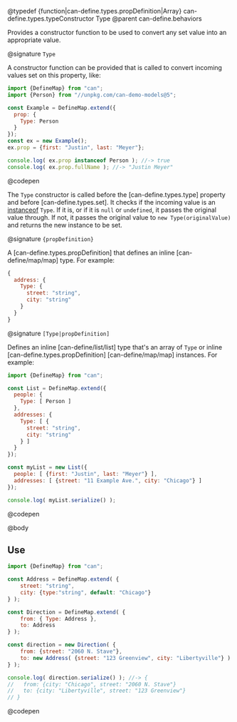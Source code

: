 @typedef {function|can-define.types.propDefinition|Array} can-define.types.typeConstructor Type
@parent can-define.behaviors

Provides a constructor function to be used to convert any set value into an appropriate
value.

@signature `Type`

  A constructor function can be provided that is called to convert incoming values set on this property, like:

  ```js
  import {DefineMap} from "can";
  import {Person} from "//unpkg.com/can-demo-models@5";

  const Example = DefineMap.extend({
    prop: {
      Type: Person
    }
  });
  const ex = new Example();
  ex.prop = {first: "Justin", last: "Meyer"};

  console.log( ex.prop instanceof Person ); //-> true
  console.log( ex.prop.fullName ); //-> "Justin Meyer"
  ```
  @codepen

  The `Type` constructor is called before the [can-define.types.type] property and before [can-define.types.set]. It checks if the incoming value
  is an [instanceof](https://developer.mozilla.org/en-US/docs/Web/JavaScript/Reference/Operators/instanceof) `Type`. If it is, or if it is `null` or `undefined`, it passes the original value through.  If not, it passes the original value to `new Type(originalValue)` and returns the
  new instance to be set.

@signature `{propDefinition}`

  A [can-define.types.propDefinition] that defines an inline [can-define/map/map] type.  For example:

  ```js
  {
    address: {
      Type: {
        street: "string",
        city: "string"
      }
    }
  }
  ```

@signature `[Type|propDefinition]`

  Defines an inline [can-define/list/list] type that's an array of `Type` or inline [can-define.types.propDefinition] [can-define/map/map]
  instances.  For example:

  ```js
  import {DefineMap} from "can";

  const List = DefineMap.extend({
    people: {
      Type: [ Person ]
    },
    addresses: {
      Type: [ {
        street: "string",
        city: "string"
      } ]
    }
  });

  const myList = new List({
    people: [ {first: "Justin", last: "Meyer"} ],
    addresses: [ {street: "11 Example Ave.", city: "Chicago"} ]
  });

  console.log( myList.serialize() );
  ```
  @codepen

@body

## Use

```js
import {DefineMap} from "can";

const Address = DefineMap.extend( {
    street: "string",
    city: {type:"string", default: "Chicago"}
} );

const Direction = DefineMap.extend( {
    from: { Type: Address },
    to: Address
} );

const direction = new Direction( {
    from: {street: "2060 N. Stave"},
    to: new Address( {street: "123 Greenview", city: "Libertyville"} )
} );

console.log( direction.serialize() ); //-> {
//   from: {city: "Chicago", street: "2060 N. Stave"}
//   to: {city: "Libertyville", street: "123 Greenview"}
// }
```
@codepen
